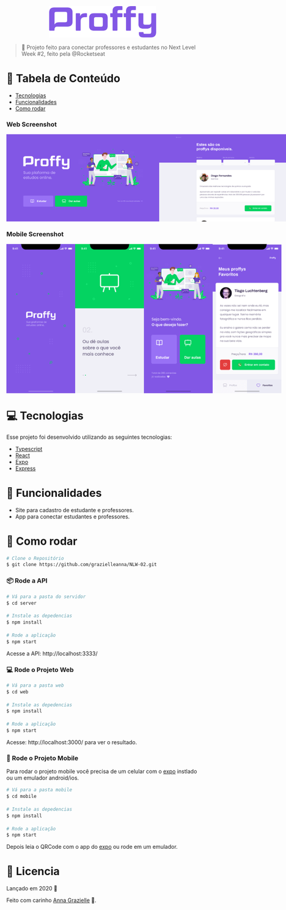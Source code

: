 <p align="center">
   <img src="./images/logo.png" alt="Proffy" width="280"/>
</p>


> :rocket: Projeto feito para conectar professores e estudantes no Next Level Week #2, feito pela @Rocketseat


# :pushpin: Tabela de Conteúdo

* [Tecnologias](#computer-tecnologias)
* [Funcionalidades](#rocket-funcionalidades)
* [Como rodar](#construction_worker-como-rodar)

### Web Screenshot
<div style="display: flex; flex-direction: 'row'; align-items: 'center';">
   <img src="./images/web-landing.png" width="400px">
   <img src="./images/web-list.png" width="400px">
</div>

### Mobile Screenshot
<div style="display: flex; flex-direction: 'row';">
   <img src="./images/mobile-splash.png" width="180">
   <img src="./images/mobile-onboarding.png" width="180">
   <img src="./images/mobile-home.png" width="180">
   <img src="./images/mobile-favoritos.png" width="180">
</div>
  
# :computer: Tecnologias
Esse projeto foi desenvolvido utilizando as seguintes tecnologias:

* [Typescript](https://www.typescriptlang.org/)      
* [React](https://reactjs.org/)      
* [Expo](https://expo.io/)       
* [Express](https://expressjs.com/) 

# :rocket: Funcionalidades

* Site para cadastro de estudante e professores.
* App para conectar estudantes e professores.

# :construction_worker: Como rodar
```bash
# Clone o Repositório
$ git clone https://github.com/grazielleanna/NLW-02.git
```
### 📦 Rode a API

```bash
# Vá para a pasta do servidor
$ cd server

# Instale as depedencias
$ npm install

# Rode a aplicação
$ npm start
```
Acesse a API: http://localhost:3333/

### 💻 Rode o Projeto Web

```bash
# Vá para a pasta web
$ cd web

# Instale as depedencias
$ npm install

# Rode a aplicação
$ npm start
```
Acesse: http://localhost:3000/ para ver o resultado.

### 📱 Rode o Projeto Mobile
Para rodar o projeto mobile você precisa de um celular com o [expo](https://play.google.com/store/apps/details?id=host.exp.exponent) instlado ou um emulador android/ios.

```bash
# Vá para a pasta mobile
$ cd mobile

# Instale as depedencias
$ npm install

# Rode a aplicação
$ npm start
```
Depois leia o QRCode com o app do [expo](https://play.google.com/store/apps/details?id=host.exp.exponent) ou rode em um emulador.


# :closed_book: Licencia

Lançado em 2020 :closed_book:

Feito com carinho [Anna Grazielle](https://github.com/grazielleanna) 🚀.
